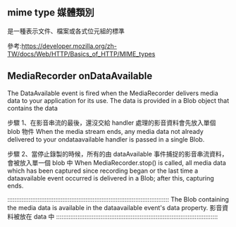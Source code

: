 ## mime type 媒體類別

是一種表示文件、檔案或各式位元組的標準

參考:https://developer.mozilla.org/zh-TW/docs/Web/HTTP/Basics_of_HTTP/MIME_types

## MediaRecorder onDataAvailable

The DataAvailable event is fired when the MediaRecorder delivers media data to your application for its use. The data is provided in a Blob object that contains the data

步驟 1、在影音串流的最後，還沒交給 handler 處理的影音資料會先放入單個 blob 物件
When the media stream ends, any media data not already delivered to your ondataavailable handler is passed in a single Blob.

步驟 2、當停止錄製的時候，所有的由 dataAvailable 事件捕捉的影音串流資料，會被放入單一個 blob 中
When MediaRecorder.stop() is called, all media data which has been captured since recording began or the last time a dataavailable event occurred is delivered in a Blob; after this, capturing ends.

:::::::::::::::::::::::::::::::::::::::::::::::::::::::::::::::::::::::::::::::::::::::::::
The Blob containing the media data is available in the dataavailable event's data property. 影音資料被放在 data 中
:::::::::::::::::::::::::::::::::::::::::::::::::::::::::::::::::::::::::::::::::::::::::::
